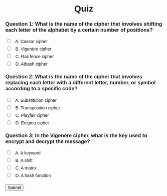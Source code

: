 <style>
body {
  font-family: sans-serif;
}

h1 {
  text-align: center;
}

form {
  max-width: 500px;
  margin: 0 auto;
}

ol {
  list-style-type: none;
  padding: 0;
}

li {
  margin-bottom: 20px;
}

h2 {
  margin-bottom: 10px;
}

div {
  margin-bottom: 5px;
}

input[type="radio"] {
  margin-right: 10px;
}
 @import url('https://fonts.googleapis.com/css2?family=Dosis&display=swap');
</style>
<html>
  <head>
    <meta charset="UTF-8">
    <title>Quiz</title>
    <link rel="stylesheet" type="text/css" href="style.css">
  </head>
  <body>
    <h1>Quiz</h1>
    <form>
      <ol>
        <li>
          <h3>Question 1: What is the name of the cipher that involves shifting each letter of the alphabet by a certain number of positions?</h3>
          <div>
            <input type="radio" name="q1" value="A">
            <label for="q1A">A. Caesar cipher</label>
          </div>
          <div>
            <input type="radio" name="q1" value="B">
            <label for="q1B">B. Vigenère cipher</label>
          </div>
          <div>
            <input type="radio" name="q1" value="C">
            <label for="q1C">C. Rail fence cipher</label>
          </div>
          <div>
            <input type="radio" name="q1" value="D">
            <label for="q1D">D. Atbash cipher</label>
          </div>
        </li>
        <li>
          <h3>Question 2: What is the name of the cipher that involves replacing each letter with a different letter, number, or symbol according to a specific code?</h3>
          <div>
            <input type="radio" name="q2" value="A">
            <label for="q2A">A. Substitution cipher</label>
          </div>
          <div>
            <input type="radio" name="q2" value="B">
            <label for="q2B">B. Transposition cipher</label>
          </div>
          <div>
            <input type="radio" name="q2" value="C">
            <label for="q2C">C. Playfair cipher</label>
          </div>
          <div>
            <input type="radio" name="q2" value="D">
            <label for="q2D">D. Enigma cipher</label>
          </div>
        </li>
        <!-- Repeat for all questions -->
        <li>
          <h3>Question 3: In the Vigenère cipher, what is the key used to encrypt and decrypt the message?</h3>
          <div>
            <input type="radio" name="q3" value="A">
            <label for="q3A">A. A keyword</label>
          </div>
          <div>
            <input type="radio" name="q3" value="B">
            <label for="q3B">B. A shift</label>
          </div>
          <div>
            <input type="radio" name="q3" value="C">
            <label for="q3C">C. A matrix</label>
          </div>
          <div>
            <input type="radio" name="q3" value="D">
            <label for="q3D">D. A hash function</label>
          </div>
        </li>
      </ol>
      <input type="submit" value="Submit">
    </form>
    <script src="quiz.js"></script>
  </body>
</html>
